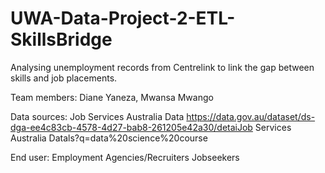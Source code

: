 # UWA-Data-Project-2-ETL-SkillsBridge

Analysing unemployment records from Centrelink to link the gap between skills and job placements.

Team members:
Diane Yaneza,
Mwansa Mwango

Data sources: 
Job Services Australia Data
https://data.gov.au/dataset/ds-dga-ee4c83cb-4578-4d27-bab8-261205e42a30/detaiJob Services Australia Datals?q=data%20science%20course

End user:
Employment Agencies/Recruiters
Jobseekers
